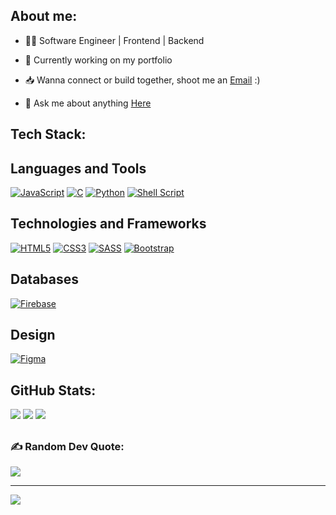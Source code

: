 ## About me:

- 😵‍💫 Software Engineer | Frontend | Backend

- 💼 Currently working on my portfolio

- 📥 Wanna connect or build together, shoot me an [Email](https://mail.google.com/mail/u/0/#inbox?compose=DmwnWsvCfczRMbNgwxsFNjSsDrDLnVxTNpvHhvKDBwZWDSBSLLkhvCTRHhTKGCzlXVNTJhPtSVHB) :)

- 💬 Ask me about anything [Here](https://github.com/x33zp/x33zp/issues)

<!-- ##
 ### 🌐 Socials:
[![Instagram](https://img.shields.io/badge/-%23E4405F.svg?logo=Instagram&logoColor=white)](https://instagram.com/x33zp.web?igshid=OGQ5ZDc2ODk2ZA==) 
[![LinkedIn](https://img.shields.io/badge/-%230077B5.svg?logo=linkedin&logoColor=white)](https://www.linkedin.com/in/x33zp)
[![Twitter](https://img.shields.io/badge/-%231DA1F2.svg?logo=Twitter&logoColor=white)](https://twitter.com/x33zp_dev) -->
## Tech Stack:
## Languages and Tools

[![JavaScript](https://img.shields.io/badge/javascript-%23323330.svg?style=for-the-badge&logo=javascript&logoColor=%23F7DF1E)](https://github.com/x33zp)
[![C](https://img.shields.io/badge/c-%2300599C.svg?style=for-the-badge&logo=c&logoColor=white)](https://github.com/x33zp)
[![Python](https://img.shields.io/badge/python-3670A0?style=for-the-badge&logo=python&logoColor=ffdd54)](https://github.com/zubbypeculiar)
[![Shell Script](https://img.shields.io/badge/shell_script-%23121011.svg?style=for-the-badge&logo=gnu-bash&logoColor=white)](https://github.com/zubbypeculiar)
<!-- [![TypeScript](https://img.shields.io/badge/typescript-%23007ACC.svg?style=flat-square&logo=typescript&logoColor=white)](https://github.com/zubbypeculiar) -->
<!-- [![GIT](https://img.shields.io/badge/git-%3E2C00.svg?style=for-the-badge&logo=GIT&logoColor=white)](https://github.com/zubbypeculiar) -->
<!-- [![PHP](https://img.shields.io/badge/php-%23777BB4.svg?style=for-the-badge&logo=php&logoColor=white)](https://github.com/x33zp) -->

## Technologies and Frameworks
[![HTML5](https://img.shields.io/badge/html5-%23E34F26.svg?style=for-the-badge&logo=html5&logoColor=white)](https://github.com/x33zp)
[![CSS3](https://img.shields.io/badge/css3-%231572B6.svg?style=for-the-badge&logo=css3&logoColor=white)](https://github.com/x33zp)
[![SASS](https://img.shields.io/badge/sass-hotpink.svg?style=for-the-badge&logo=SASS&logoColor=white)](https://github.com/zubbypeculiar)
[![Bootstrap](https://img.shields.io/badge/bootstrap-%23563D7C.svg?style=for-the-badge&logo=bootstrap&logoColor=white)](https://github.com/x33zp) 

## Databases
[![Firebase](https://img.shields.io/badge/Firebase-039BE5.svg?style=for-the-badge&logo=Firebase&logoColor=white)](https://github.com/zubbypeculiar)

 <!-- <h2 align="left">💻 Languages and Tools</h2>
<p>
  <a href="#">
    <img src="https://skillicons.dev/icons?i=html,css,sass,js,jquery,react,nodejs,python,git,vscode,powershell,figma,firebase" />
  </a>
</p> -->

<!--<br/> -->
<!-- [![Python](https://img.shields.io/badge/python-3670A0?style=flat-square&logo=python&logoColor=ffdd54)](https://github.com/zubbypeculiar) -->
<!-- [![TypeScript](https://img.shields.io/badge/typescript-%23007ACC.svg?style=flat-square&logo=typescript&logoColor=white)](https://github.com/zubbypeculiar) -->


<!-- ### Frameworks, Platforms & Libraries --> 
<!--[![Angular](https://img.shields.io/badge/-%23DD0031.svg?style=flat-square&logo=angular&logoColor=white)](https://github.com/zubbypeculiar) 
[![Bootstrap](https://img.shields.io/badge/-%23563D7C.svg?style=flat-square&logo=bootstrap&logoColor=white)](https://github.com/zubbypeculiar) -->
<!-- [![Django](https://img.shields.io/badge/-%23092E20.svg?style=flat-square&logo=django&logoColor=white)](https://github.com/zubbypeculiar)
[![Flutter](https://img.shields.io/badge/-%2302569B.svg?style=flat-square&logo=Flutter&logoColor=white)](https://github.com/zubbypeculiar)
[![jQuery](https://img.shields.io/badge/-%230769AD.svg?style=flat-square&logo=jquery&logoColor=white)](https://github.com/zubbypeculiar)
[![NodeJS](https://img.shields.io/badge/-6DA55F?style=flat-square&logo=node.js&logoColor=white)](https://github.com/zubbypeculiar)
[![NPM](https://img.shields.io/badge/-%23000000.svg?style=flat-square&logo=npm&logoColor=white)](https://github.com/zubbypeculiar)
[![React](https://img.shields.io/badge/-%2320232a.svg?style=flat-square&logo=react&logoColor=%2361DAFB)](https://github.com/zubbypeculiar)
[![SASS](https://img.shields.io/badge/-hotpink.svg?style=flat-square&logo=SASS&logoColor=white)](https://github.com/zubbypeculiar)
[![Vue.js](https://img.shields.io/badge/-%2335495e.svg?style=flat-square&logo=vuedotjs&logoColor=%234FC08D)](https://github.com/zubbypeculiar) -->

## Design
[![Figma](https://img.shields.io/badge/figma-%23F24E1E.svg?style=for-the-badge&logo=figma&logoColor=white)](https://github.com/zubbypeculiar)
<!--
[![Adobe Photoshop](https://img.shields.io/badge/adobephotoshop-%2331A8FF.svg?style=flat-square&logo=adobephotoshop&logoColor=white)](https://github.com/zubbypeculiar)
[![Adobe XD](https://img.shields.io/badge/Adobe%20XD-470137?style=flat-square&logo=Adobe%20XD&logoColor=#FF61F6)](https://github.com/zubbypeculiar)
[![Figma](https://img.shields.io/badge/figma-%23F24E1E.svg?style=flat-square&logo=figma&logoColor=white)](https://github.com/zubbypeculiar) 
[![Adobe Illustrator](https://img.shields.io/badge/adobeillustrator-%23FF9A00.svg?style=flat-square&logo=adobeillustrator&logoColor=white)](https://github.com/zubbypeculiar) 
[![Webflow](https://img.shields.io/badge/Webflow-4353FF?style=flat-square&logo=webflow&logoColor=white)](https://github.com/zubbypeculiar) -->

<!-- ### OS
[![Windows](https://img.shields.io/badge/Windows-black?style=for-the-badge&logo=Windows)](https://github.com/zubbypeculiar)
[![MacOS](https://img.shields.io/badge/macos-black?style=for-the-badge&logo=macos&color=black)](https://github.com/zubbypeculiar) 
[![Linux](https://img.shields.io/badge/linux-black?style=for-the-badge&logo=Linux)](https://github.com/zubbypeculiar)  -->

## GitHub Stats:
[![](https://github-readme-stats.vercel.app/api?username=x33zp&theme=dark&hide_border=false&include_all_commits=true&count_private=true)](https://github.com/x33zp)
[![](https://github-readme-streak-stats.herokuapp.com/?user=x33zp&theme=dark&hide_border=false)](https://github.com/x33zp)
[![](https://github-readme-stats.vercel.app/api/top-langs/?username=x33zp&theme=dark&hide_border=false&include_all_commits=true&count_private=true&layout=compact)](https://github.com/x33zp) 


<!-- ### Top Repositories


<a href="https://github.com/zubbypeculiar/github-readme-stats">
  <img align="center" src="https://github-readme-stats.vercel.app/api/pin/?username=zubbypeculiar&repo=github-readme-stats&theme=gotham" />
</a>
<a href="https://github.com/anuraghazra/zubbypeculiar.github.io">
  <img align="center" src="https://github-readme-stats.vercel.app/api/pin/?username=zubbypeculiar&repo=anuraghazra.github.io&theme=gotham" />
</a> -->
## 
### ✍️ Random Dev Quote:
[![](https://quotes-github-readme.vercel.app/api?type=horizontal&theme=dark)](https://github.com/x33zp)

 <!-- ### 😂 Random Dev Meme
<img src="https://rm.up.railway.app/" width="512px"/> -->

--- 
[![](https://visitcount.itsvg.in/api?id=zubbypeculiar&icon=5&color=3)](https://github.com/x33zp)

<!-- Proudly created with GPRM ( https://gprm.itsvg.in ) -->
